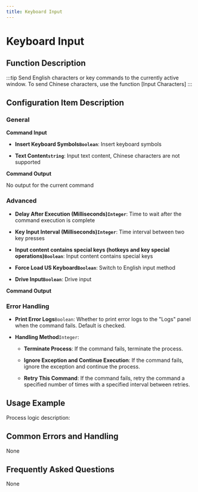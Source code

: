 ```yaml
---
title: Keyboard Input
---
```


# Keyboard Input

## Function Description

:::tip 
Send English characters or key commands to the currently active window. To send Chinese characters, use the function [Input Characters]
:::

## Configuration Item Description

### General

**Command Input**

- **Insert Keyboard Symbols`Boolean`**: Insert keyboard symbols

- **Text Content`string`**: Input text content, Chinese characters are not supported


**Command Output**

No output for the current command

### Advanced

- **Delay After Execution (Milliseconds)`Integer`**: Time to wait after the command execution is complete

- **Key Input Interval (Milliseconds)`Integer`**: Time interval between two key presses

- **Input content contains special keys (hotkeys and key special operations)`Boolean`**: Input content contains special keys

- **Force Load US Keyboard`Boolean`**: Switch to English input method

- **Drive Input`Boolean`**: Drive input


**Command Output**

### Error Handling

- **Print Error Logs**`Boolean`: Whether to print error logs to the "Logs" panel when the command fails. Default is checked. 

- **Handling Method**`Integer`:

    - **Terminate Process**: If the command fails, terminate the process.

    - **Ignore Exception and Continue Execution**: If the command fails, ignore the exception and continue the process.

    - **Retry This Command**: If the command fails, retry the command a specified number of times with a specified interval between retries.

## Usage Example

Process logic description:

## Common Errors and Handling

None

## Frequently Asked Questions

None

